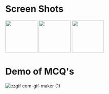 # Screen Shots

<img src = "https://user-images.githubusercontent.com/73393935/99178459-0e347180-2735-11eb-80f1-273ecd0bf40c.jpeg" width = "100.0"/>
<img src = "https://user-images.githubusercontent.com/73393935/99178555-0a551f00-2736-11eb-8af2-4b76880ad2bd.jpeg" width = "100.0"/>
<img src="https://user-images.githubusercontent.com/73393935/99178563-13de8700-2736-11eb-9927-204d2458e844.jpeg" width = "100.0"/>


# Demo of MCQ's 

![ezgif com-gif-maker (1)](https://user-images.githubusercontent.com/73393935/99178714-cd8a2780-2737-11eb-8e2c-e09bf8dc4c1e.gif)
